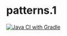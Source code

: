 # patterns.1
[![Java CI with Gradle](https://github.com/daishan69/patterns.1/actions/workflows/gradle.yml/badge.svg)](https://github.com/daishan69/patterns.1/actions/workflows/gradle.yml)
